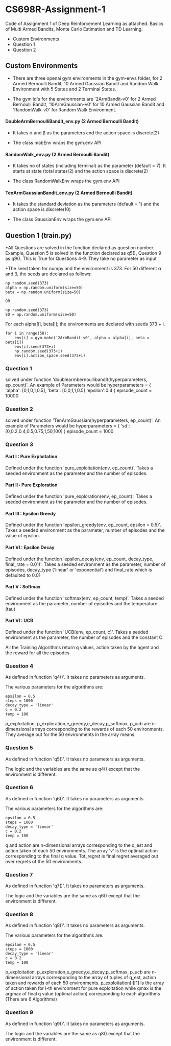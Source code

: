 # CS698R-Assignment-1
Code of Assignment 1 of Deep Reinforcement Learning as attached. Basics of Multi Armed Bandits, Monte Carlo Estimation and TD Learning.


* Custom Environments
* Question 1
* Question 2

<h2> Custom Environments </h2>

* There are three openai gym environments in the gym-envs folder, for 2 Armed Bernoulli Bandit, 10 Armed Gaussian Bandit and Random Walk Environment with 5 States and 2 Terminal States.

* The gym id's for the environments are '2ArmBandit-v0' for 2 Armed Bernoulli Bandit, '10ArmGaussian-v0' for 10 Armed Gaussian Bandit and 'RandomWalk-v0' for Random Walk Environment.

<h4> DoubleArmBernoulliBandit_env.py (2 Armed Bernoulli Bandit) </h4>

* It takes α and β as the parameters and the action space is discrete(2)

* The class mabEnv wraps the gym.env API

<h4> RandomWalk_env.py (2 Armed Bernoulli Bandit) </h4>

* It takes no of states (including terminal) as the parameter (default = 7). It starts at state (total states/2) and the action space is discrete(2)

* The class RandomWalkEnv wraps the gym.env API

<h4> TenArmGaussianBandit_env.py (2 Armed Bernoulli Bandit) </h4>

* It takes the standard deviation as the parameters (default = 1) and the action space is discrete(10) 

* The class GaussianEnv wraps the gym.env API

<h2> Question 1 (train.py) </h2>

*All Questions are solved in the function declared as question number. Example, Question 5 is solved in the function declared as q5(), Question 9 as q9(). This is True for Questions 4-9. They take no parameter as input

*The seed taken for numpy and the environment is 373. For 50 different α and β, the seeds are declared as follows:
    
    np.random.seed(373)
    alpha = np.random.uniform(size=50)
    beta = np.random.uniform(size=50)

    OR

    np.random.seed(373)
    SD = np.random.uniform(size=50)  

For each alpha[i], beta[i]; the environments are declared with seeds 373 + i. 

    for i in range(50):    
        env[i] = gym.make('2ArmBandit-v0', alpha = alpha[i], beta = beta[i])
        env[i].seed(373+i)
        np.random.seed(373+i)
        env[i].action_space.seed(373+i)


<h3> Question 1 </h3>
solved under function 'doublearmbernoullibandit(hyperparameters, ep_count)'. An example of Parameters would be 
        hyperparameters = {
            'alpha': [0,1,0,1,0.5],
            'beta': [0,0,1,1,0.5]
            'epsilon':0.4
        }
        episode_count = 10000 

<h3> Question 2 </h3>
solved under function 'TenArmGaussian(hyperparameters, ep_count)'. An example of Parameters would be 
        hyperparameters = {
            'sd': [0,0.2,0.4,0.5,0.75,1,50,100]
        }
        episode_count = 1000

<h3> Question 3 </h3>
<h4> Part I : Pure Exploitation </h4>
Defined under the function 'pure_exploitation(env, ep_count)'. Takes a seeded environment as the parameter and the number of episodes.
<h4> Part II : Pure Exploration </h4>
Defined under the function 'pure_exploration(env, ep_count)'. Takes a seeded environment as the parameter and the number of episodes.
<h4> Part III : Epsilon Greedy </h4>
Defined under the function 'epsilon_greedy(env, ep_count, epsilon = 0.5)'. Takes a seeded environment as the parameter, number of episodes and the value of epsilon.
<h4> Part VI : Epsilon Decay </h4>
Defined under the function 'epsilon_decay(env, ep_count, decay_type, final_rate = 0.01)'. Takes a seeded environment as the parameter, number of episodes, decay_type ('linear' or 'exponential') and final_rate which is defaulted to 0.01
<h4> Part V : Softmax </h4>
Defined under the function 'softmax(env, ep_count, temp)'. Takes a seeded environment as the parameter, number of episodes and the temperature (tau)
<h4> Part VI : UCB </h4>
Defined under the function 'UCB(env, ep_count, c)'. Takes a seeded environment as the parameter, the number of episodes and the constant C.

All the Training Algorithms return q values, action taken by the agent and the reward for all the episodes.

<h3> Question 4 </h3>

As defined in function 'q4()'. It takes no parameters as arguments.

The various parameters for the algorithms are:

    epsilon = 0.5
    steps = 1000
    decay_type = 'linear'
    c = 0.2
    temp = 100

p_exploitation, p_exploration,e_greedy,e_decay,p_softmax, p_ucb are n-dimensional arrays corresponding to the rewards of each 50 environments. They average out for the 50 environments in the array means.

<h3> Question 5 </h3>

As defined in function 'q5()'. It takes no parameters as arguments.

The logic and the variables are the same as q4() except that the environment is different.


<h3> Question 6 </h3>

As defined in function 'q6()'. It takes no parameters as arguments.

The various parameters for the algorithms are:

    epsilon = 0.5
    steps = 1000
    decay_type = 'linear'
    c = 0.2
    temp = 100

q and action are n-dimensional arrays corresponding to the q_est and action taken of each 50 environments. 
The array 'v' is the optimal action corresponding to the final q value. Tot_regret is final regret averaged out over regrets of the 50 environments.

<h3> Question 7 </h3>

As defined in function 'q7()'. It takes no parameters as arguments.

The logic and the variables are the same as q6() except that the environment is different.

<h3> Question 8 </h3>

As defined in function 'q8()'. It takes no parameters as arguments.

The various parameters for the algorithms are:

    epsilon = 0.5
    steps = 1000
    decay_type = 'linear'
    c = 0.2
    temp = 100

p_exploitation, p_exploration,e_greedy,e_decay,p_softmax, p_ucb are n-dimensional arrays corresponding to the array of tuples of q_est, action taken and rewards of each 50 environments. 
p_exploitation[i][1] is the array of action taken for i-th environment for pure exploitation while qmax is the argmax of final q value (optimal action) corresponding to each algorithms (There are 6 Algorithms)

<h3> Question 9 </h3>

As defined in function 'q9()'. It takes no parameters as arguments.

The logic and the variables are the same as q8() except that the environment is different.

